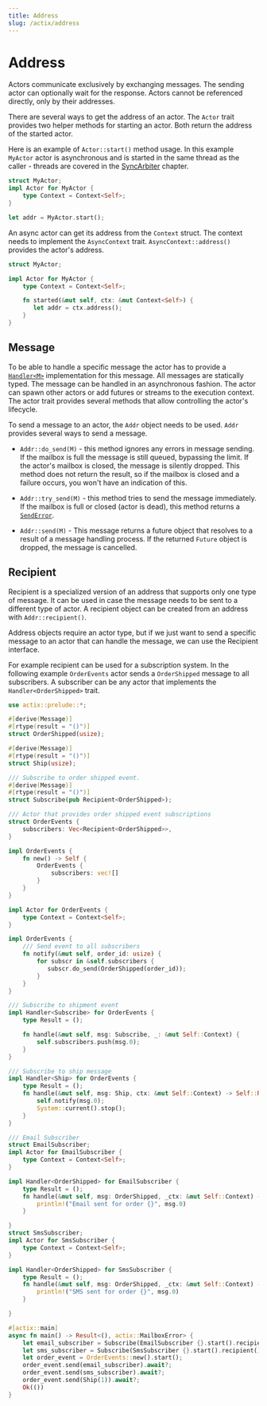```yaml
---
title: Address
slug: /actix/address
---
```


# Address

Actors communicate exclusively by exchanging messages. The sending actor can optionally wait for the response. Actors cannot be referenced directly, only by their addresses.

There are several ways to get the address of an actor. The `Actor` trait provides two helper methods for starting an actor. Both return the address of the started actor.

Here is an example of `Actor::start()` method usage. In this example `MyActor` actor is asynchronous and is started in the same thread as the caller - threads are covered in the [SyncArbiter] chapter.

```rust
struct MyActor;
impl Actor for MyActor {
    type Context = Context<Self>;
}

let addr = MyActor.start();
```

An async actor can get its address from the `Context` struct. The context needs to implement the `AsyncContext` trait. `AsyncContext::address()` provides the actor's address.

```rust
struct MyActor;

impl Actor for MyActor {
    type Context = Context<Self>;

    fn started(&mut self, ctx: &mut Context<Self>) {
       let addr = ctx.address();
    }
}
```

[SyncArbiter]: ./sync-arbiter

## Message

To be able to handle a specific message the actor has to provide a [`Handler<M>`] implementation for this message. All messages are statically typed. The message can be handled in an asynchronous fashion. The actor can spawn other actors or add futures or streams to the execution context. The actor trait provides several methods that allow controlling the actor's lifecycle.

To send a message to an actor, the `Addr` object needs to be used. `Addr` provides several ways to send a message.

- `Addr::do_send(M)` - this method ignores any errors in message sending. If the mailbox is full the message is still queued, bypassing the limit. If the actor's mailbox is closed, the message is silently dropped. This method does not return the result, so if the mailbox is closed and a failure occurs, you won't have an indication of this.

- `Addr::try_send(M)` - this method tries to send the message immediately. If the mailbox is full or closed (actor is dead), this method returns a [`SendError`].

- `Addr::send(M)` - This message returns a future object that resolves to a result of a message handling process. If the returned `Future` object is dropped, the message is cancelled.

[`Handler<M>`]: https://docs.rs/actix/latest/actix/trait.Handler.html
[`SendError`]: https://docs.rs/actix/latest/actix/prelude/enum.SendError.html

## Recipient

Recipient is a specialized version of an address that supports only one type of message. It can be used in case the message needs to be sent to a different type of actor. A recipient object can be created from an address with `Addr::recipient()`.

Address objects require an actor type, but if we just want to send a specific message to an actor that can handle the message, we can use the Recipient interface.

For example recipient can be used for a subscription system. In the following example `OrderEvents` actor sends a `OrderShipped` message to all subscribers. A subscriber can be any actor that implements the `Handler<OrderShipped>` trait.

```rust
use actix::prelude::*;

#[derive(Message)]
#[rtype(result = "()")]
struct OrderShipped(usize);

#[derive(Message)]
#[rtype(result = "()")]
struct Ship(usize);

/// Subscribe to order shipped event.
#[derive(Message)]
#[rtype(result = "()")]
struct Subscribe(pub Recipient<OrderShipped>);

/// Actor that provides order shipped event subscriptions
struct OrderEvents {
    subscribers: Vec<Recipient<OrderShipped>>,
}

impl OrderEvents {
    fn new() -> Self {
        OrderEvents {
            subscribers: vec![]
        }
    }
}

impl Actor for OrderEvents {
    type Context = Context<Self>;
}

impl OrderEvents {
    /// Send event to all subscribers
    fn notify(&mut self, order_id: usize) {
        for subscr in &self.subscribers {
           subscr.do_send(OrderShipped(order_id));
        }
    }
}

/// Subscribe to shipment event
impl Handler<Subscribe> for OrderEvents {
    type Result = ();

    fn handle(&mut self, msg: Subscribe, _: &mut Self::Context) {
        self.subscribers.push(msg.0);
    }
}

/// Subscribe to ship message
impl Handler<Ship> for OrderEvents {
    type Result = ();
    fn handle(&mut self, msg: Ship, ctx: &mut Self::Context) -> Self::Result {
        self.notify(msg.0);
        System::current().stop();
    }
}

/// Email Subscriber
struct EmailSubscriber;
impl Actor for EmailSubscriber {
    type Context = Context<Self>;
}

impl Handler<OrderShipped> for EmailSubscriber {
    type Result = ();
    fn handle(&mut self, msg: OrderShipped, _ctx: &mut Self::Context) -> Self::Result {
        println!("Email sent for order {}", msg.0)
    }

}
struct SmsSubscriber;
impl Actor for SmsSubscriber {
    type Context = Context<Self>;
}

impl Handler<OrderShipped> for SmsSubscriber {
    type Result = ();
    fn handle(&mut self, msg: OrderShipped, _ctx: &mut Self::Context) -> Self::Result {
        println!("SMS sent for order {}", msg.0)
    }

}

#[actix::main]
async fn main() -> Result<(), actix::MailboxError> {
    let email_subscriber = Subscribe(EmailSubscriber {}.start().recipient());
    let sms_subscriber = Subscribe(SmsSubscriber {}.start().recipient());
    let order_event = OrderEvents::new().start();
    order_event.send(email_subscriber).await?;
    order_event.send(sms_subscriber).await?;
    order_event.send(Ship(1)).await?;
    Ok(())
}
```
